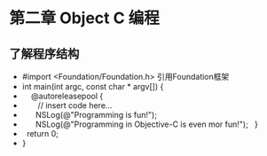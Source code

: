 # 第二章 Object C 编程
## 了解程序结构
- #import <Foundation/Foundation.h> 引用Foundation框架
- int main(int argc, const char * argv[]) {
-     @autoreleasepool {
-        // insert code here...
-        NSLog(@"Programming is fun!");
-        NSLog(@"Programming in Objective-C is even mor fun!");    }
-    return 0;
- }
